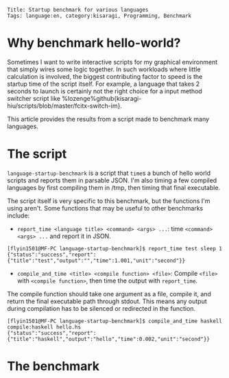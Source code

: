     Title: Startup benchmark for various languages
    Tags: language:en, category:kisaragi, Programming, Benchmark

# Why benchmark hello-world?

Sometimes I want to write interactive scripts for my graphical environment that simply wires some logic together. In such workloads where little calculation is involved, the biggest contributing factor to speed is the startup time of the script itself. For example, a language that takes 2 seconds to launch is certainly not the right choice for a input method switcher script like %lozenge%github{kisaragi-hiu/scripts/blob/master/fcitx-switch-im}.

This article provides the results from a script made to benchmark many languages.

# The script

`language-startup-benchmark` is a script that `time`s a bunch of hello world scripts and reports them in parsable JSON. I'm also timing a few compiled languages by first compiling them in /tmp, then timing that final executable.

The script itself is very specific to this benchmark, but the functions I'm using aren't. Some functions that may be useful to other benchmarks include:

- `report_time <language title> <command> <args> ...`: time `<command> <args> ...` and report it in JSON.

```
[flyin1501@MF-PC language-startup-benchmark]$ report_time test sleep 1
{"status":"success","report":{"title":"test","output":"","time":1.001,"unit":"second"}}
```

- `compile_and_time <title> <compile function> <file>`: Compile `<file>` with `<compile function>`, then time the output with `report_time`.

The compile function should take one argument as a file, compile it, and return the final executable path through stdout. This means any output during compilation has to be silenced or redirected in the function.

```
[flyin1501@MF-PC language-startup-benchmark]$ compile_and_time haskell compile:haskell hello.hs
{"status":"success","report":{"title":"haskell","output":"hello","time":0.002,"unit":"second"}}
```

# The benchmark
